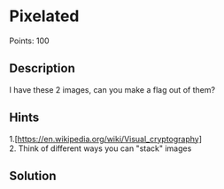 # Pixelated

Points: 100

## Description
I have these 2 images, can you make a flag out of them?  

## Hints

1.[https://en.wikipedia.org/wiki/Visual_cryptography]  
2. Think of different ways you can "stack" images

## Solution

